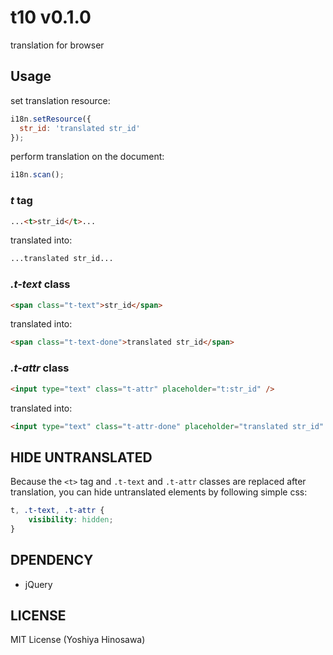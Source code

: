t10 v0.1.0
==============

translation for browser


Usage
-----

set translation resource:

```javascript
i18n.setResource({
  str_id: 'translated str_id'
});
```

perform translation on the document:

```javascript
i18n.scan();
```


### *t* tag

```html
...<t>str_id</t>...
```
translated into:

```html
...translated str_id...
```


### *.t-text* class

```html
<span class="t-text">str_id</span>
```

translated into:

```html
<span class="t-text-done">translated str_id</span>
```


### *.t-attr* class

```html
<input type="text" class="t-attr" placeholder="t:str_id" />
```

translated into:

```html
<input type="text" class="t-attr-done" placeholder="translated str_id" />
```

HIDE UNTRANSLATED
-----------------

Because the `<t>` tag and `.t-text` and `.t-attr` classes are replaced after translation, you can hide untranslated elements by following simple css:

```css
t, .t-text, .t-attr {
    visibility: hidden;
}
```

DPENDENCY
---------

- jQuery

LICENSE
-------

MIT License (Yoshiya Hinosawa)

